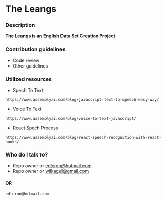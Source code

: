 # The Leangs

### Description
**The Leangs is an English Data Set Creation Project.**

### Contribution guidelines

* Code review
* Other guidelines

### Utilized resources
* Spech To Text 
```
https://www.assemblyai.com/blog/javascript-text-to-speech-easy-way/
```

* Voice To Text 
```
https://www.assemblyai.com/blog/voice-to-text-javascript/
```

* React Spech Process
```
https://www.assemblyai.com/blog/react-speech-recognition-with-react-hooks/
```


### Who do I talk to?

* Repo owner or edleron@hotmail.com
* Repo owner or wilkagul@gmail.com

#### OR 
``` 
edleron@hotmail.com 
